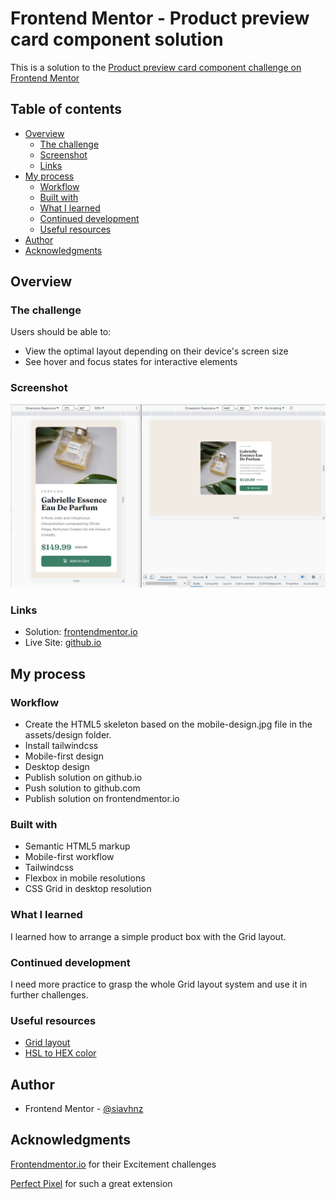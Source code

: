 # Frontend Mentor - Product preview card component solution

This is a solution to the [Product preview card component challenge on Frontend Mentor](https://www.frontendmentor.io/challenges/product-preview-card-component-GO7UmttRfa)

## Table of contents

- [Overview](#overview)
  - [The challenge](#the-challenge)
  - [Screenshot](#screenshot)
  - [Links](#links)
- [My process](#my-process)
  - [Workflow](#workflow)
  - [Built with](#built-with)
  - [What I learned](#what-i-learned)
  - [Continued development](#continued-development)
  - [Useful resources](#useful-resources)
- [Author](#author)
- [Acknowledgments](#acknowledgments)

## Overview

### The challenge

Users should be able to:

- View the optimal layout depending on their device's screen size
- See hover and focus states for interactive elements

### Screenshot

![screenshot](./assets/images/screenshot.JPG)

### Links

- Solution: [frontendmentor.io](https://www.frontendmentor.io/solutions/product-preview-card-component-with-tailwindcss-zP517Hmewi)
- Live Site: [github.io](https://siavhnz.github.io/frontendmentor/4.product-preview-card/index.html)

## My process

### Workflow

- Create the HTML5 skeleton based on the mobile-design.jpg file in the assets/design folder.
- Install tailwindcss
- Mobile-first design
- Desktop design
- Publish solution on github.io
- Push solution to github.com
- Publish solution on frontendmentor.io

### Built with

- Semantic HTML5 markup
- Mobile-first workflow
- Tailwindcss
- Flexbox in mobile resolutions
- CSS Grid in desktop resolution

### What I learned

I learned how to arrange a simple product box with the Grid layout.

### Continued development

I need more practice to grasp the whole Grid layout system and use it in further challenges.

### Useful resources

- [Grid layout](https://developer.mozilla.org/en-US/docs/Learn/CSS/CSS_layout/Grids)
- [HSL to HEX color](https://htmlcolors.com/hsl-to-hex)

## Author

- Frontend Mentor - [@siavhnz](https://www.frontendmentor.io/profile/siavhnz)

## Acknowledgments

[Frontendmentor.io](https://www.frontendmentor.io/challenges) for their Excitement challenges  

[Perfect Pixel](https://chrome.google.com/webstore/detail/perfectpixel-by-welldonec/dkaagdgjmgdmbnecmcefdhjekcoceebi?hl=en) for such a great extension
